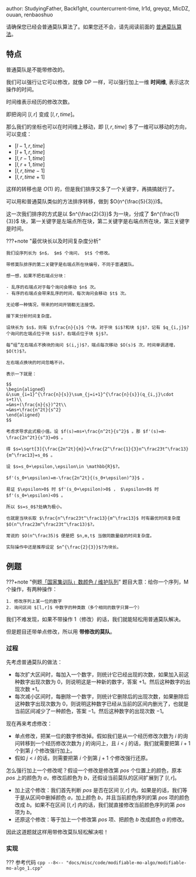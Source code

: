 author: StudyingFather, Backl1ght, countercurrent-time, Ir1d, greyqz, MicDZ, ouuan, renbaoshuo

请确保您已经会普通莫队算法了。如果您还不会，请先阅读前面的 [普通莫队算法](./mo-algo.md)。

## 特点

普通莫队是不能带修改的。

我们可以强行让它可以修改，就像 DP 一样，可以强行加上一维 **时间维**, 表示这次操作的时间。

时间维表示经历的修改次数。

即把询问 $[l,r]$ 变成 $[l,r,time]$。

那么我们的坐标也可以在时间维上移动，即 $[l,r,time]$ 多了一维可以移动的方向，可以变成：

- $[l-1,r,time]$
- $[l+1,r,time]$
- $[l,r-1,time]$
- $[l,r+1,time]$
- $[l,r,time-1]$
- $[l,r,time+1]$

这样的转移也是 $O(1)$ 的，但是我们排序又多了一个关键字，再搞搞就行了。

可以用和普通莫队类似的方法排序转移，做到 $O(n^{\frac{5}{3}})$。

这一次我们排序的方式是以 $n^{\frac{2}{3}}$ 为一块，分成了 $n^{\frac{1}{3}}$ 块，第一关键字是左端点所在块，第二关键字是右端点所在块，第三关键字是时间。

???+note "最优块长以及时间复杂度分析"
	
	我们设序列长为 $n$， $m$ 个询问， $t$ 个修改。
	
	带修莫队排序的第二关键字是右端点所在块编号，不同于普通莫队。
	
	想一想，如果不把右端点分块：
	
	- 乱序的右端点对于每个询问会移动 $n$ 次。
	- 有序的右端点会带来乱序的时间，每次询问会移动 $t$ 次。
	
	无论哪一种情况，带来的时间开销都无法接受。
	
	接下来分析时间复杂度。
	
	设块长为 $s$，则有 $\frac{n}{s}$ 个块。对于块 $i$?和块 $j$?，记有 $q_{i,j}$?个询问的左端点位于块 $i$?，右端点位于块 $j$?。
	
	每“组”左右端点不换块的询问 $(i,j)$?，端点每次移动 $O(s)$ 次，时间单调递增，$O(t)$?。
	
	左右端点换块的时间忽略不计。
	
	表示一下就是：
	
	$$
	\begin{aligned}
	&\sum_{i=1}^{\frac{n}{s}}\sum_{j=i+1}^{\frac{n}{s}}(q_{i,j}\cdot s+t)\\
	=&ms+(\frac{n}{s})^2t\\
	=&ms+\frac{n^2t}{s^2}
	\end{aligned}
	$$
	
	考虑求导求此式极小值。设 $f(s)=ms+\frac{n^2t}{s^2}$ 。那 $f'(s)=m-\frac{2n^2t}{s^3}=0$ 。
	
	得 $s=\sqrt[3]{\frac{2n^2t}{m}}=\frac{2^\frac{1}{3}n^\frac23t^\frac13}{m^\frac13}=s_0$ 。
	
	设 $s=s_0+\epsilon,\epsilon\in \mathbb{R}$?。
	
	$f'(s_0+\epsilon)=m-\frac{2n^2t}{(s_0+\epsilon)^3}$ 。
	
	易证 $\epsilon>0$ 时 $f'(s_0+\epsilon)>0$ ， $\epsilon<0$ 时 $f'(s_0+\epsilon)<0$ 。
	
	所以 $s=s_0$?处确为极小。
	
	也就是当块长取 $\frac{n^\frac23t^\frac13}{m^\frac13}$ 时有最优时间复杂度 $O(n^\frac23m^\frac23t^\frac13)$?。
	
	常说的 $O(n^\frac35)$ 便是把 $n,m,t$ 当做同数量级的时间复杂度。
	
	实际操作中还是推荐设定 $n^{\frac{2}{3}}$?为块长。

## 例题

???+note "例题[「国家集训队」数颜色 / 维护队列](https://www.luogu.com.cn/problem/P1903)"
    题目大意：给你一个序列，M 个操作，有两种操作：
    
    1. 修改序列上某一位的数字
    2. 询问区间 $[l,r]$ 中数字的种类数（多个相同的数字只算一个）

我们不难发现，如果不带操作 1（修改）的话，我们就能轻松用普通莫队解决。

但是题目还带单点修改，所以用 **带修改的莫队**。

### 过程

先考虑普通莫队的做法：

- 每次扩大区间时，每加入一个数字，则统计它已经出现的次数，如果加入前这种数字出现次数为 $0$，则说明这是一种新的数字，答案 $+1$。然后这种数字的出现次数 $+1$。
- 每次减小区间时，每删除一个数字，则统计它删除后的出现次数，如果删除后这种数字出现次数为 $0$，则说明这种数字已经从当前的区间内删光了，也就是当前区间减少了一种颜色，答案 $-1$。然后这种数字的出现次数 $-1$。

现在再来考虑修改：

- 单点修改，把某一位的数字修改掉。假如我们是从一个经历修改次数为 $i$ 的询问转移到一个经历修改次数为 $j$ 的询问上，且 $i<j$ 的话，我们就需要把第 $i+1$ 个到第 $j$ 个修改强行加上。
- 假如 $j<i$ 的话，则需要把第 $i$ 个到第 $j+1$ 个修改强行还原。

怎么强行加上一个修改呢？假设一个修改是修改第 $pos$ 个位置上的颜色，原本 $pos$ 上的颜色为 $a$，修改后颜色为 $b$，还假设当前莫队的区间扩展到了 $[l,r]$。

- 加上这个修改：我们首先判断 $pos$ 是否在区间 $[l,r]$ 内。如果是的话，我们等于是从区间中删掉颜色 $a$，加上颜色 $b$，并且当前颜色序列的第 $pos$ 项的颜色改成 $b$。如果不在区间 $[l,r]$ 内的话，我们就直接修改当前颜色序列的第 $pos$ 项为 $b$。
- 还原这个修改：等于加上一个修改第 $pos$ 项、把颜色 $b$ 改成颜色 $a$ 的修改。

因此这道题就这样用带修改莫队轻松解决啦！

### 实现

??? 参考代码
    ```cpp
    --8<-- "docs/misc/code/modifiable-mo-algo/modifiable-mo-algo_1.cpp"
    ```
